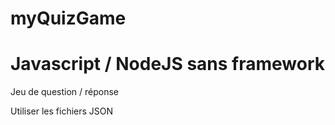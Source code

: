# myQuizGame

# Javascript / NodeJS sans framework

Jeu de question / réponse

Utiliser les fichiers JSON
